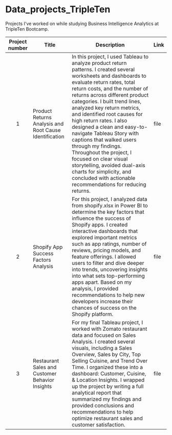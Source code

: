 # Data_projects_TripleTen
Projects I've worked on while studying Business Intelligence Analytics at TripleTen Bootcamp.

| Project number | Title | Description | Link |
| :-----------: | ----------- |----------- | ----------- |
| 1 | Product Returns Analysis and Root Cause Identification | In this project, I used Tableau to analyze product return patterns. I created several worksheets and dashboards to evaluate return rates, total return costs, and the number of returns across different product categories. I built trend lines, analyzed key return metrics, and identified root causes for high return rates. I also designed a clean and easy-to-navigate Tableau Story with captions that walked users through my findings. Throughout the project, I focused on clear visual storytelling, avoided dual-axis charts for simplicity, and concluded with actionable recommendations for reducing returns. | file |
| 2 | Shopify App Success Factors Analysis | For this project, I analyzed data from shopify.xlsx in Power BI to determine the key factors that influence the success of Shopify apps. I created interactive dashboards that explored important metrics such as app ratings, number of reviews, pricing models, and feature offerings. I allowed users to filter and dive deeper into trends, uncovering insights into what sets top-performing apps apart. Based on my analysis, I provided recommendations to help new developers increase their chances of success on the Shopify platform. | file |
| 3 | Restaurant Sales and Customer Behavior Insights | For my final Tableau project, I worked with Zomato restaurant data and focused on Sales Analysis. I created several visuals, including a Sales Overview, Sales by City, Top Selling Cuisine, and Trend Over Time. I organized these into a dashboard: Customer, Cuisine, & Location Insights. I wrapped up the project by writing a full analytical report that summarized my findings and provided conclusions and recommendations to help optimize restaurant sales and customer satisfaction. | file |
